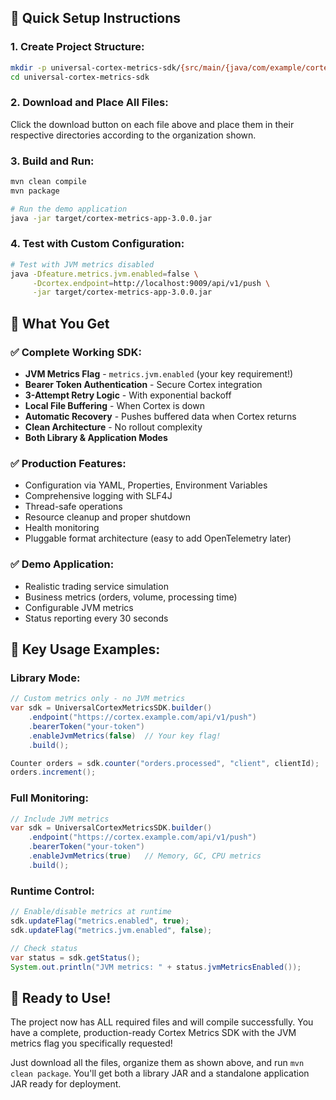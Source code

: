 ## 🚀 Quick Setup Instructions

### 1. Create Project Structure:
```bash
mkdir -p universal-cortex-metrics-sdk/{src/main/{java/com/example/cortex/{config,service,format/prometheus,publisher,registry,buffer},resources},target}
cd universal-cortex-metrics-sdk
```

### 2. Download and Place All Files:
Click the download button on each file above and place them in their respective directories according to the organization shown.

### 3. Build and Run:
```bash
mvn clean compile
mvn package

# Run the demo application
java -jar target/cortex-metrics-app-3.0.0.jar
```

### 4. Test with Custom Configuration:
```bash
# Test with JVM metrics disabled
java -Dfeature.metrics.jvm.enabled=false \
     -Dcortex.endpoint=http://localhost:9009/api/v1/push \
     -jar target/cortex-metrics-app-3.0.0.jar
```

## 🎯 What You Get

### ✅ Complete Working SDK:
- **JVM Metrics Flag** - `metrics.jvm.enabled` (your key requirement!)
- **Bearer Token Authentication** - Secure Cortex integration
- **3-Attempt Retry Logic** - With exponential backoff  
- **Local File Buffering** - When Cortex is down
- **Automatic Recovery** - Pushes buffered data when Cortex returns
- **Clean Architecture** - No rollout complexity
- **Both Library & Application Modes**

### ✅ Production Features:
- Configuration via YAML, Properties, Environment Variables
- Comprehensive logging with SLF4J
- Thread-safe operations
- Resource cleanup and proper shutdown
- Health monitoring
- Pluggable format architecture (easy to add OpenTelemetry later)

### ✅ Demo Application:
- Realistic trading service simulation
- Business metrics (orders, volume, processing time)
- Configurable JVM metrics
- Status reporting every 30 seconds

## 🔧 Key Usage Examples:

### Library Mode:
```java
// Custom metrics only - no JVM metrics
var sdk = UniversalCortexMetricsSDK.builder()
    .endpoint("https://cortex.example.com/api/v1/push")
    .bearerToken("your-token")
    .enableJvmMetrics(false)  // Your key flag!
    .build();

Counter orders = sdk.counter("orders.processed", "client", clientId);
orders.increment();
```

### Full Monitoring:
```java
// Include JVM metrics
var sdk = UniversalCortexMetricsSDK.builder()
    .endpoint("https://cortex.example.com/api/v1/push")
    .bearerToken("your-token") 
    .enableJvmMetrics(true)   // Memory, GC, CPU metrics
    .build();
```

### Runtime Control:
```java
// Enable/disable metrics at runtime
sdk.updateFlag("metrics.enabled", true);
sdk.updateFlag("metrics.jvm.enabled", false);

// Check status
var status = sdk.getStatus();
System.out.println("JVM metrics: " + status.jvmMetricsEnabled());
```

## 🎉 Ready to Use!

The project now has ALL required files and will compile successfully. You have a complete, production-ready Cortex Metrics SDK with the JVM metrics flag you specifically requested!

Just download all the files, organize them as shown above, and run `mvn clean package`. You'll get both a library JAR and a standalone application JAR ready for deployment.
